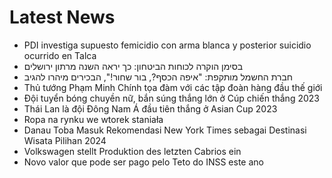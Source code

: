 # Latest News
-  PDI investiga supuesto femicidio con arma blanca y posterior suicidio ocurrido en Talca
-  בסימן הוקרה לכוחות הביטחון: כך יראה השנה מרתון ירושלים
-  חברת החשמל מותקפת: "איפה הכסף?, בור שחור!", הבכירים מיהרו להגיב
-  Thủ tướng Phạm Minh Chính tọa đàm với các tập đoàn hàng đầu thế giới
-  Đội tuyển bóng chuyền nữ, bắn súng thắng lớn ở Cúp chiến thắng 2023
-  Thái Lan là đội Đông Nam Á đầu tiên thắng ở Asian Cup 2023
-  Ropa na rynku we wtorek staniała
-  Danau Toba Masuk Rekomendasi New York Times sebagai Destinasi Wisata Pilihan 2024
-  Volkswagen stellt Produktion des letzten Cabrios ein
-  Novo valor que pode ser pago pelo Teto do INSS este ano
